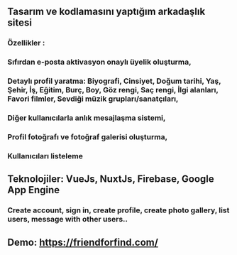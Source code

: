 ## Tasarım ve kodlamasını yaptığım arkadaşlık sitesi

### Özellikler :
### Sıfırdan e-posta aktivasyon onaylı üyelik oluşturma,
### Detaylı profil yaratma: Biyografi, Cinsiyet, Doğum tarihi, Yaş, Şehir, İş, Eğitim, Burç, Boy, Göz rengi, Saç rengi, İlgi alanları, Favori filmler, Sevdiği müzik grupları/sanatçıları,
### Diğer kullanıcılarla anlık mesajlaşma sistemi,
### Profil fotoğrafı ve fotoğraf galerisi oluşturma,
### Kullanıcıları listeleme

## Teknolojiler: VueJs, NuxtJs, Firebase, Google App Engine

### Create account, sign in, create profile, create photo gallery, list users, message with other users..

## Demo: https://friendforfind.com/
